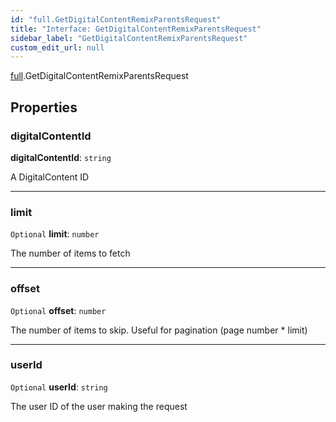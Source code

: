```yaml
---
id: "full.GetDigitalContentRemixParentsRequest"
title: "Interface: GetDigitalContentRemixParentsRequest"
sidebar_label: "GetDigitalContentRemixParentsRequest"
custom_edit_url: null
---
```


[full](../namespaces/full.md).GetDigitalContentRemixParentsRequest

## Properties

### digitalContentId

 **digitalContentId**: `string`

A DigitalContent ID

___

### limit

 `Optional` **limit**: `number`

The number of items to fetch

___

### offset

 `Optional` **offset**: `number`

The number of items to skip. Useful for pagination (page number * limit)

___

### userId

 `Optional` **userId**: `string`

The user ID of the user making the request
